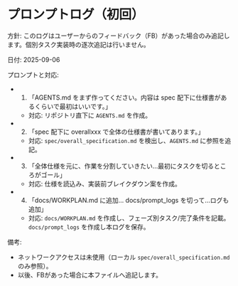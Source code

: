 # プロンプトログ（初回）

方針: このログはユーザーからのフィードバック（FB）があった場合のみ追記します。個別タスク実装時の逐次追記は行いません。

日付: 2025-09-06

プロンプトと対応:
- 1) 「AGENTS.md をまず作ってください。内容は spec 配下に仕様書があるくらいで最初はいいです。」
  - 対応: リポジトリ直下に `AGENTS.md` を作成。
- 2) 「spec 配下に overallxxx で全体の仕様書が書いてあります。」
  - 対応: `spec/overall_specification.md` を検出し、`AGENTS.md` に参照を追記。
- 3) 「全体仕様を元に、作業を分割していきたい…最初にタスクを切るところがゴール」
  - 対応: 仕様を読込み、実装前ブレイクダウン案を作成。
- 4) 「docs/WORKPLAN.md に追加… docs/prompt_logs を切って…ログも追加」
  - 対応: `docs/WORKPLAN.md` を作成し、フェーズ別タスク/完了条件を記載。`docs/prompt_logs` を作成し本ログを保存。

備考:
- ネットワークアクセスは未使用（ローカル `spec/overall_specification.md` のみ参照）。
- 以後、FBがあった場合に本ファイルへ追記します。
